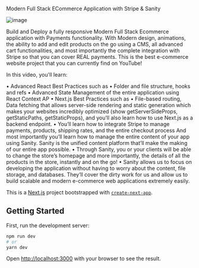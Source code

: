 Modern Full Stack ECommerce Application with Stripe & Sanity

![image](https://user-images.githubusercontent.com/79650422/209766963-5f15818f-10b0-41b3-801a-e56a1815f1c3.png)


Build and Deploy a fully responsive Modern Full Stack Ecommerce application with Payments functionality. With Modern design, animations, the ability to add and edit products on the go using a CMS, all advanced cart functionalities, and most importantly the complete integration with Stripe so that you can cover REAL payments. This is the best e-commerce website project that you can currently find on YouTube!

In this video, you'll learn:

• Advanced React Best Practices such as
    • Folder and file structure, hooks and refs
• Advanced State Management of the entire application using React Context AP
• Next.js Best Practices such as
   • File-based routing, Data fetching that allows server-side rendering and static generation which makes your websites incredibly optimized (show                 getServerSideProps, getStaticPaths, getStaticProps), and you’ll also learn how to use Next.js as a backend endpoint.
• You’ll learn how to integrate Stripe to manage payments, products, shipping rates, and the entire checkout process
And most importantly you’ll learn how to manage the entire content of your app using Sanity. Sanity is the unified content platform that’ll make the making of our entire app possible.
• Through Sanity, you or your clients will be able to change the store’s homepage and more importantly, the details of all the products in the store, instantly and on the go!
• Sanity allows us to focus on developing the application without having to worry about the content, file storage, and databases. They’ll cover the dirty work for us and allow us to build scalable and modern e-commerce web applications extremely easily.

This is a [Next.js](https://nextjs.org/) project bootstrapped with [`create-next-app`](https://github.com/vercel/next.js/tree/canary/packages/create-next-app).

## Getting Started

First, run the development server:

```bash
npm run dev
# or
yarn dev
```

Open [http://localhost:3000](http://localhost:3000) with your browser to see the result.


